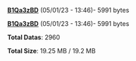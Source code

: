 [**B1Qa3zBD**](/data/B1Qa3zBD.txt) (05/01/23 - 13:46)- 5991 bytes

[**B1Qa3zBD**](/data/B1Qa3zBD.txt) (05/01/23 - 13:46)- 5991 bytes

**Total Datas**: 2960

**Total Size**: 19.25 MB / 19.2 MB